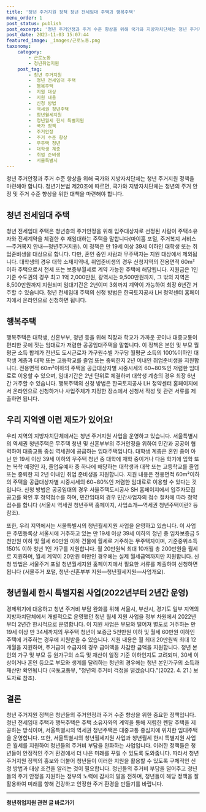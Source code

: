 ```yaml
---
title: '청년 주거지원 정책 청년 전세임대 주택과 행복주택'
menu_order: 1
post_status: publish
post_excerpt: '청년 주거안정과 주거 수준 향상을 위해 국가와 지방자치단체는 청년 주거지원 정책을 마련해야 합니다. 청년기본법 제20조에 따르면, 국가와 지방자치단체는 청년의 주거 안정 및 주거 수준 향상을 위한 대책을 마련해야 합니다.'
post_date: 2023-11-03 15:07:44
featured_image: _images/근로노동.png
taxonomy:
    category:
        - 근로노동
        - 청년취업지원
    post_tag:
        - 청년 주거지원
        -  청년 전세임대 주택
        -  행복주택
        -  지원 대상
        -  지원 내용
        -  신청 방법
        -  역세권 청년주택
        -  청년월세지원
        -  청년월세 한시 특별지원
        -  국가 정책
        -  주거안정
        -  주거 수준 향상
        -  무주택 청년
        -  대학생 계층
        -  취업 준비생
        -  서울특별시
---
```



청년 주거안정과 주거 수준 향상을 위해 국가와 지방자치단체는 청년 주거지원 정책을 마련해야 합니다. 청년기본법 제20조에 따르면, 국가와 지방자치단체는 청년의 주거 안정 및 주거 수준 향상을 위한 대책을 마련해야 합니다.

## 청년 전세임대 주택

청년 전세임대 주택은 청년층의 주거안정을 위해 입주대상자로 선정된 사람이 주택소유자와 전세계약을 체결한 후 재임대하는 주택을 말합니다(마이홈 포털, 주거복지 서비스―주거복지 안내―청년주거지원). 이 정책은 만 19세 이상 39세 이하인 대학생 또는 취업준비생을 대상으로 합니다. 다만, 혼인 중인 사람과 무주택자는 지원 대상에서 제외됩니다. 대학생의 경우 대학 소재지역내, 취업준비생의 경우 신청지역의 전용면적 60m²이하 주택으로서 전세 또는 보증부월세로 계약 가능한 주택에 해당됩니다. 지원금은 1인 기준 수도권의 경우 최고 1억 2,000만원, 광역시는 9,500만원까지, 그 밖의 지역은 8,500만원까지 지원되며 임대기간은 2년이며 3회까지 계약이 가능하여 최장 6년간 거주할 수 있습니다. 청년 전세임대 주택의 신청 방법은 한국토지공사 LH 청약센터 홈페이지에서 온라인으로 신청하면 됩니다.

## 행복주택

행복주택은 대학생, 신혼부부, 청년 등을 위해 직장과 학교가 가까운 곳이나 대중교통이 편리한 곳에 짓는 임대료가 저렴한 공공임대주택을 말합니다. 이 정책은 본인 및 부모 월평균 소득 합계가 전년도 도시근로자 가구원수별 가구당 월평균 소득의 100%이하인 대학생 계층과 대학 또는 고등학교를 졸업 또는 중퇴한지 2년 이내인 취업준비생을 지원합니다. 전용면적 60m²이하의 주택을 공급대상자별 시중시세의 60~80%인 저렴한 임대료로 이용할 수 있으며, 임대기간은 2년 단위로 체결하며 대학생 계층의 경우 최장 6년간 거주할 수 있습니다. 행복주택의 신청 방법은 한국토지공사 LH 청약센터 홈페이지에서 온라인으로 신청하거나 사업주체가 지정한 장소에서 신청서 작성 및 관련 서류를 제출하면 됩니다.

## 우리 지역엔 이런 제도가 있어요!

우리 지역의 지방자치단체에서는 청년 주거지원 사업을 운영하고 있습니다. 서울특별시의 역세권 청년주택은 무주택 청년 및 신혼부부의 주거안정을 위하여 민간과 공공이 협력하여 대중교통 중심 역세권에 공급하는 임대주택입니다. 대학생 계층은 혼인 중이 아닌 만 19세 이상 39세 이하의 무주택 청년 중 대학에 재학 중이거나 다음 학기에 입학 또는 복학 예정인 자, 졸업유예자 중 하나에 해당하는 대학생과 대학 또는 고등학교를 졸업 또는 중퇴한 지 2년 이내인 취업 준비생을 지원합니다. 지원 내용은 전용면적 60m²이하의 주택을 공급대상자별 시중시세의 60~80%인 저렴한 임대료로 이용할 수 있다는 것입니다. 신청 방법은 공공임대의 경우 서울주택도시공사 SH 홈페이지에서 입주자모집 공고를 확인 후 청약접수를 하며, 민간임대의 경우 민간사업자의 접수 절차에 따라 청약 접수를 합니다 (서울시 역세권 청년주택 홈페이지, 사업소개―역세권 청년주택이란? 등 참조).

또한, 우리 지역에서는 서울특별시의 청년월세지원 사업을 운영하고 있습니다. 이 사업은 주민등록상 서울시에 거주하고 있는 만 19세 이상 39세 이하의 청년 중 임차보증금 5천만원 이하 및 월세 60만원 이하 건물에 월세로 거주하는 무주택자이며, 기준중위소득 150% 이하 청년 1인 가구를 지원합니다. 월 20만원씩 최대 10개월 총 200만원을 월세로 지원하며, 월세 계약이 20만원 미만인 경우에는 실제 월세금액까지만 지원합니다. 신청 방법은 서울주거 포털 청년월세지원 홈페이지에서 필요한 서류를 제출하여 신청하면 됩니다 (서울주거 포털, 청년·신혼부부 지원―청년월세지원―사업개요).

## 청년월세 한시 특별지원 사업(2022년부터 2년간 운영)

경제위기에 대응하고 청년 주거비 부담 완화를 위해 서울시, 부산시, 경기도 일부 지역의 지방자치단체에서 개별적으로 운영했던 청년 월세 지원 사업을 정부 차원에서 2022년부터 2년간 한시적으로 운영합니다. 이 지원 사업은 부모와 떨어져 별도로 거주하는 만 19세 이상 만 34세까지의 무주택 청년이 보증금 5천만원 이하 및 월세 60만원 이하인 주택에 거주하는 경우에 지원받을 수 있습니다. 지원 내용은 월 최대 20만원씩 최대 12개월을 지원하며, 주거급여 수급자의 경우 급여액을 차감한 금액을 지원합니다. 청년 본인의 가구 및 부모 등 원가구의 소득 및 재산이 일정 기준 이하인지도 고려되며, 30세 이상이거나 혼인 등으로 부모와 생계를 달리하는 청년의 경우에는 청년 본인가구의 소득과 재산만 확인됩니다 (국토교통부, "청년의 주거비 걱정을 덜겠습니다."(2022. 4. 21.) 보도자료 참조).

## 결론

청년 주거지원 정책은 청년들의 주거안정과 주거 수준 향상을 위한 중요한 정책입니다. 청년 전세임대 주택과 행복주택은 주택 소유자와의 계약을 통해 저렴한 렌탈 주택을 제공하는 방식이며, 서울특별시의 역세권 청년주택은 대중교통 중심지에 위치한 임대주택을 운영합니다. 또한, 서울특별시의 청년월세지원 사업과 청년월세 한시 특별지원 사업은 월세를 지원하여 청년들의 주거비 부담을 완화하는 사업입니다. 이러한 정책들은 청년들이 안정적인 주거 환경에서 더 나은 미래를 꾸릴 수 있도록 도와줍니다. 따라서 청년 주거지원 정책의 홍보와 더불어 청년들이 이러한 지원을 활용할 수 있도록 구체적인 신청 방법과 대상 조건을 알리는 것이 필요합니다. 청년들의 주거비 부담을 덜어주고 청년들의 주거 안정을 지원하는 정부의 노력에 감사의 말을 전하며, 청년들이 해당 정책을 잘 활용하여 미래를 향해 건강하고 안정한 주거 환경을 만들기를 바랍니다.
<!-- wp:separator -->
<hr class="wp-block-separator has-alpha-channel-opacity"/>
<!-- /wp:separator -->

<!-- wp:group {"backgroundColor":"base","layout":{"type":"constrained"}} -->
<div class="wp-block-group has-base-background-color has-background"><!-- wp:paragraph {"align":"center","fontSize":"medium"} -->
<p class="has-text-align-center has-large-font-size"><strong>청년취업지원 관련 글 바로가기</strong></p>
<!-- /wp:paragraph -->


<!-- wp:latest-posts
{"categories":[{"id":12739,"count":19,"description":"","link":"https://uknowlaw.com/category/%ec%b2%ad%eb%85%84%ec%b7%a8%ec%97%85%ec%a7%80%ec%9b%90/","name":"청년취업지원","slug":"청년취업지원","taxonomy":"category","parent":0,"meta":[],"_links":{"self":[{"href":"https://uknowlaw.com/wp-json/wp/v2/categories/12739"}],"collection":[{"href":"https://uknowlaw.com/wp-json/wp/v2/categories"}],"about":[{"href":"https://uknowlaw.com/wp-json/wp/v2/taxonomies/category"}],"wp:post_type":[{"href":"https://uknowlaw.com/wp-json/wp/v2/posts?categories=12739"}],"curies":[{"name":"wp","href":"https://api.w.org/{rel}","templated":true}]}}],"postsToShow":100,"excerptLength":28,"postLayout":"grid","columns":2,"featuredImageAlign":"left","featuredImageSizeSlug":"large","fontSize":"small"} /--></div>
<!-- /wp:group -->